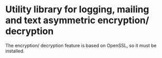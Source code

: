 # Utility library for logging, mailing and text asymmetric encryption/ decryption

The encryption/ decryption feature is based on OpenSSL, so it must be installed.